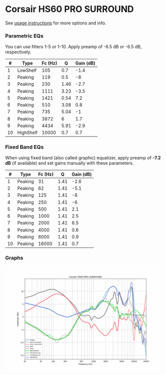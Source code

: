 # Corsair HS60 PRO SURROUND
See [usage instructions](https://github.com/jaakkopasanen/AutoEq#usage) for more options and info.

### Parametric EQs
You can use filters 1-5 or 1-10. Apply preamp of -6.5 dB or -6.5 dB, respectively.

|   # | Type      |   Fc (Hz) |    Q |   Gain (dB) |
|-----|-----------|-----------|------|-------------|
|   1 | LowShelf  |       105 | 0.7  |        -1.4 |
|   2 | Peaking   |       119 | 0.5  |        -8   |
|   3 | Peaking   |       230 | 1.46 |        -2.7 |
|   4 | Peaking   |      1111 | 3.23 |        -3.5 |
|   5 | Peaking   |      1421 | 0.54 |         7.2 |
|   6 | Peaking   |       510 | 3.08 |         0.8 |
|   7 | Peaking   |       735 | 5.04 |        -1   |
|   8 | Peaking   |      3872 | 6    |         1.7 |
|   9 | Peaking   |      4434 | 5.91 |        -2.9 |
|  10 | HighShelf |     10000 | 0.7  |         0.7 |

### Fixed Band EQs
When using fixed band (also called graphic) equalizer, apply preamp of **-7.2 dB** (if available) and set gains manually with these parameters.

|   # | Type    |   Fc (Hz) |    Q |   Gain (dB) |
|-----|---------|-----------|------|-------------|
|   1 | Peaking |        31 | 1.41 |        -2.6 |
|   2 | Peaking |        62 | 1.41 |        -5.1 |
|   3 | Peaking |       125 | 1.41 |        -8   |
|   4 | Peaking |       250 | 1.41 |        -6   |
|   5 | Peaking |       500 | 1.41 |         2.1 |
|   6 | Peaking |      1000 | 1.41 |         2.5 |
|   7 | Peaking |      2000 | 1.41 |         6.5 |
|   8 | Peaking |      4000 | 1.41 |         0.6 |
|   9 | Peaking |      8000 | 1.41 |         0.9 |
|  10 | Peaking |     16000 | 1.41 |         0.7 |

### Graphs
![](./Corsair%20HS60%20PRO%20SURROUND.png)
